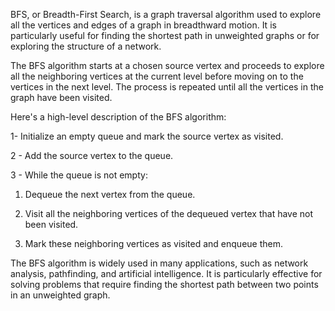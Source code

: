 BFS, or Breadth-First Search, is a graph traversal algorithm used to explore all the vertices and edges of a graph in breadthward motion. It is particularly useful for finding the shortest path in unweighted graphs or for exploring the structure of a network.

The BFS algorithm starts at a chosen source vertex and proceeds to explore all the neighboring vertices at the current level before moving on to the vertices in the next level. The process is repeated until all the vertices in the graph have been visited.

Here's a high-level description of the BFS algorithm:

1- Initialize an empty queue and mark the source vertex as visited.

2 - Add the source vertex to the queue.

3 - While the queue is not empty:

  1. Dequeue the next vertex from the queue.

  2. Visit all the neighboring vertices of the dequeued vertex that have not been visited.

  3. Mark these neighboring vertices as visited and enqueue them.

The BFS algorithm is widely used in many applications, such as network analysis, pathfinding, and artificial intelligence. It is particularly effective for solving problems that require finding the shortest path between two points in an unweighted graph.